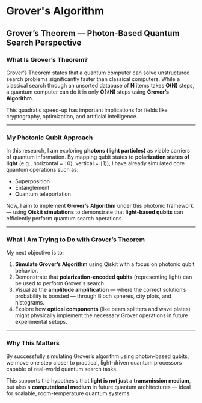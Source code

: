 # Grover's Algorithm

## Grover’s Theorem — Photon-Based Quantum Search Perspective

### What Is Grover’s Theorem?

Grover’s Theorem states that a quantum computer can solve unstructured search problems significantly faster than classical computers. While a classical search through an unsorted database of **N** items takes **O(N)** steps, a quantum computer can do it in only **O(√N)** steps using **Grover’s Algorithm**.

This quadratic speed-up has important implications for fields like cryptography, optimization, and artificial intelligence.

---

### My Photonic Qubit Approach

In this research, I am exploring **photons (light particles)** as viable carriers of quantum information. By mapping qubit states to **polarization states of light** (e.g., horizontal = ∣0⟩, vertical = ∣1⟩), I have already simulated core quantum operations such as:

- Superposition  
- Entanglement  
- Quantum teleportation

Now, I aim to implement **Grover’s Algorithm** under this photonic framework — using **Qiskit simulations** to demonstrate that **light-based qubits** can efficiently perform quantum search operations.

---

### What I Am Trying to Do with Grover’s Theorem

My next objective is to:

1. **Simulate Grover’s Algorithm** using Qiskit with a focus on photonic qubit behavior.  
2. Demonstrate that **polarization-encoded qubits** (representing light) can be used to perform Grover's search.  
3. Visualize the **amplitude amplification** — where the correct solution’s probability is boosted — through Bloch spheres, city plots, and histograms.  
4. Explore how **optical components** (like beam splitters and wave plates) might physically implement the necessary Grover operations in future experimental setups.

---

### Why This Matters

By successfully simulating Grover’s algorithm using photon-based qubits, we move one step closer to practical, light-driven quantum processors capable of real-world quantum search tasks.

This supports the hypothesis that **light is not just a transmission medium**, but also a **computational medium** in future quantum architectures — ideal for scalable, room-temperature quantum systems.

